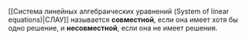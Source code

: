 [[Система линейных алгебраических уравнений (System of linear equations)|СЛАУ]] называется **совместной**, если она имеет хотя бы одно решение, и **несовместной**, если она не имеет решения.